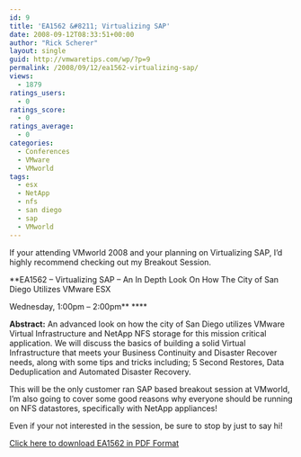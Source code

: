 ```yaml
---
id: 9
title: 'EA1562 &#8211; Virtualizing SAP'
date: 2008-09-12T08:33:51+00:00
author: "Rick Scherer"
layout: single
guid: http://vmwaretips.com/wp/?p=9
permalink: /2008/09/12/ea1562-virtualizing-sap/
views:
  - 1879
ratings_users:
  - 0
ratings_score:
  - 0
ratings_average:
  - 0
categories:
  - Conferences
  - VMware
  - VMworld
tags:
  - esx
  - NetApp
  - nfs
  - san diego
  - sap
  - VMworld
---
```

If your attending VMworld 2008 and your planning on Virtualizing SAP, I&#8217;d highly recommend checking out my Breakout Session.

**EA1562 &#8211; Virtualizing SAP &#8211; An In Depth Look On How The City of San Diego Utilizes VMware ESX
  
Wednesday, 1:00pm &#8211; 2:00pm** ****

**Abstract:** An advanced look on how the city of San Diego utilizes VMware Virtual Infrastructure and NetApp NFS storage for this mission critical application. We will discuss the basics of building a solid Virtual Infrastructure that meets your Business Continuity and Disaster Recover needs, along with some tips and tricks including; 5 Second Restores, Data Deduplication and Automated Disaster Recovery.

This will be the only customer ran SAP based breakout session at VMworld, I&#8217;m also going to cover some good reasons why everyone should be running on NFS datastores, specifically with NetApp appliances!

Even if your not interested in the session, be sure to stop by just to say hi!

<!--more-->

[Click here to download EA1562 in PDF Format](http://vmwaretips.com/wp/wp-content/uploads/2008/11/ea1562.pdf)